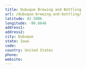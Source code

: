 ```yaml
---
title: Dubuque Brewing and Bottling
url: /dubuque-brewing-and-bottling/
latitude: 42.5006
longitude: -90.6646
address1: 
address2: 
city: Dubuque
state: Iowa
code: 
country: United States
phone: 
website: 
---
```


